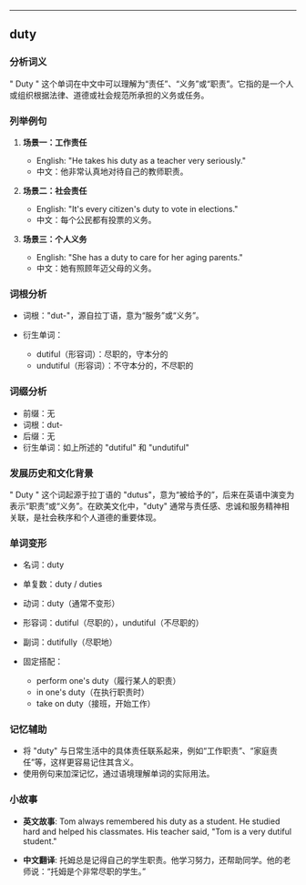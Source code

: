 
---------------
## duty
### 分析词义
" Duty " 这个单词在中文中可以理解为“责任”、“义务”或“职责”。它指的是一个人或组织根据法律、道德或社会规范所承担的义务或任务。

### 列举例句
1. **场景一：工作责任**
   - English: "He takes his duty as a teacher very seriously."
   - 中文：他非常认真地对待自己的教师职责。

2. **场景二：社会责任**
   - English: "It's every citizen's duty to vote in elections."
   - 中文：每个公民都有投票的义务。

3. **场景三：个人义务**
   - English: "She has a duty to care for her aging parents."
   - 中文：她有照顾年迈父母的义务。

### 词根分析
- 词根："dut-"，源自拉丁语，意为“服务”或“义务”。

- 衍生单词：
  - dutiful（形容词）：尽职的，守本分的
  - undutiful（形容词）：不守本分的，不尽职的

### 词缀分析
- 前缀：无
- 词根：dut-
- 后缀：无
- 衍生单词：如上所述的 "dutiful" 和 "undutiful"

### 发展历史和文化背景
" Duty " 这个词起源于拉丁语的 "dutus"，意为“被给予的”，后来在英语中演变为表示“职责”或“义务”。在欧美文化中，"duty" 通常与责任感、忠诚和服务精神相关联，是社会秩序和个人道德的重要体现。

### 单词变形
- 名词：duty
- 单复数：duty / duties
- 动词：duty（通常不变形）
- 形容词：dutiful（尽职的），undutiful（不尽职的）
- 副词：dutifully（尽职地）

- 固定搭配：
  - perform one's duty（履行某人的职责）
  - in one's duty（在执行职责时）
  - take on duty（接班，开始工作）

### 记忆辅助
- 将 "duty" 与日常生活中的具体责任联系起来，例如“工作职责”、“家庭责任”等，这样更容易记住其含义。
- 使用例句来加深记忆，通过语境理解单词的实际用法。

### 小故事
- **英文故事**:
  Tom always remembered his duty as a student. He studied hard and helped his classmates. His teacher said, "Tom is a very dutiful student."

- **中文翻译**:
  托姆总是记得自己的学生职责。他学习努力，还帮助同学。他的老师说：“托姆是个非常尽职的学生。”

